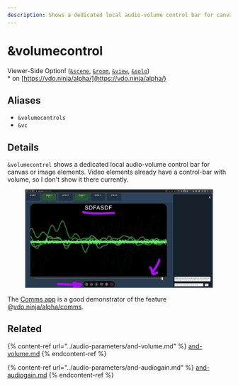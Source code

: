 ```yaml
---
description: Shows a dedicated local audio-volume control bar for canvas or image elements
---
```


# \&volumecontrol

Viewer-Side Option! ([`&scene`](../view-parameters/scene.md), [`&room`](../../general-settings/room.md), [`&view`](../view-parameters/view.md), [`&solo`](../mixer-scene-parameters/and-solo.md))\
\* on [https://vdo.ninja/alpha/](https://vdo.ninja/alpha/)

## Aliases

* `&volumecontrols`
* `&vc`

## Details

`&volumecontrol` shows a dedicated local audio-volume control bar for canvas or image elements. Video elements already have a control-bar with volume, so I don't show it there currently.

<figure><img src="../../.gitbook/assets/image (163).png" alt=""><figcaption></figcaption></figure>

The [Comms app](../../steves-helper-apps/comms.md) is a good demonstrator of the feature @[vdo.ninja/alpha/comms](https://vdo.ninja/alpha/comms).

## Related

{% content-ref url="../audio-parameters/and-volume.md" %}
[and-volume.md](../audio-parameters/and-volume.md)
{% endcontent-ref %}

{% content-ref url="../audio-parameters/and-audiogain.md" %}
[and-audiogain.md](../audio-parameters/and-audiogain.md)
{% endcontent-ref %}
